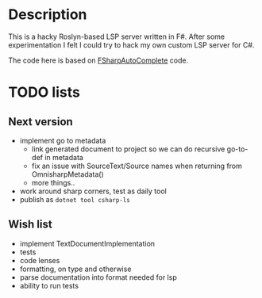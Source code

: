 # Description

This is a hacky Roslyn-based LSP server written in F#. After some experimentation
I felt I could try to hack my own custom LSP server for C#.

The code here is based on [FSharpAutoComplete](https://github.com/fsharp/FsAutoComplete) code.

# TODO lists

## Next version
 - implement go to metadata
   - link generated document to project so we can do recursive go-to-def in metadata
   - fix an issue with SourceText/Source names when returning from OmnisharpMetadata()
   - more things..
 - work around sharp corners, test as daily tool
 - publish as `dotnet tool csharp-ls`

## Wish list
 - implement TextDocumentImplementation
 - tests
 - code lenses
 - formatting, on type and otherwise
 - parse documentation into format needed for lsp
 - ability to run tests
